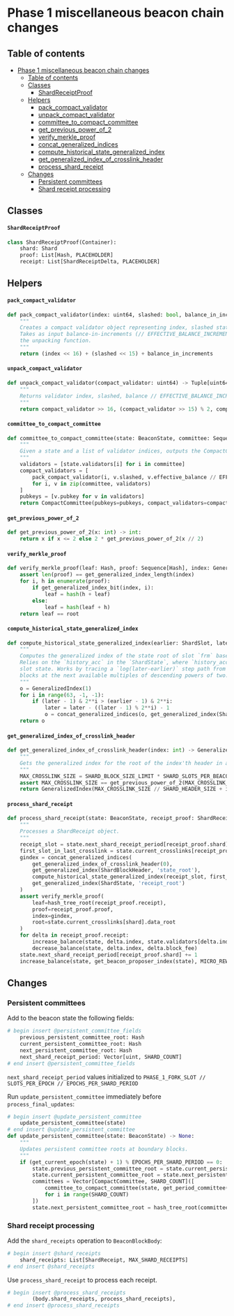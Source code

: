 # Phase 1 miscellaneous beacon chain changes

## Table of contents

<!-- TOC -->

- [Phase 1 miscellaneous beacon chain changes](#phase-1-miscellaneous-beacon-chain-changes)
    - [Table of contents](#table-of-contents)
    - [Classes](#classes)
        - [ShardReceiptProof](#shardreceiptproof)
    - [Helpers](#helpers)
        - [pack_compact_validator](#pack_compact_validator)
        - [unpack_compact_validator](#unpack_compact_validator)
        - [committee_to_compact_committee](#committee_to_compact_committee)
        - [get_previous_power_of_2](#get_previous_power_of_2)
        - [verify_merkle_proof](#verify_merkle_proof)
        - [concat_generalized_indices](#concat_generalized_indices)
        - [compute_historical_state_generalized_index](#compute_historical_state_generalized_index)
        - [get_generalized_index_of_crosslink_header](#get_generalized_index_of_crosslink_header)
        - [process_shard_receipt](#process_shard_receipt)
    - [Changes](#changes)
        - [Persistent committees](#persistent-committees)
        - [Shard receipt processing](#shard-receipt-processing)

<!-- /TOC -->

## Classes

#### `ShardReceiptProof`

```python
class ShardReceiptProof(Container):
    shard: Shard
    proof: List[Hash, PLACEHOLDER]
    receipt: List[ShardReceiptDelta, PLACEHOLDER]
```

## Helpers

#### `pack_compact_validator`

```python
def pack_compact_validator(index: uint64, slashed: bool, balance_in_increments: uint64) -> uint64:
    """
    Creates a compact validator object representing index, slashed status, and compressed balance.
    Takes as input balance-in-increments (// EFFECTIVE_BALANCE_INCREMENT) to preserve symmetry with
    the unpacking function.
    """
    return (index << 16) + (slashed << 15) + balance_in_increments
```

#### `unpack_compact_validator`

```python
def unpack_compact_validator(compact_validator: uint64) -> Tuple[uint64, bool, uint64]:
    """
    Returns validator index, slashed, balance // EFFECTIVE_BALANCE_INCREMENT
    """
    return compact_validator >> 16, (compact_validator >> 15) % 2, compact_validator & (2**15 - 1)
```

#### `committee_to_compact_committee`

```python
def committee_to_compact_committee(state: BeaconState, committee: Sequence[ValidatorIndex]) -> CompactCommittee:
    """
    Given a state and a list of validator indices, outputs the CompactCommittee representing them.
    """
    validators = [state.validators[i] for i in committee]
    compact_validators = [
        pack_compact_validator(i, v.slashed, v.effective_balance // EFFECTIVE_BALANCE_INCREMENT)
        for i, v in zip(committee, validators)
    ]
    pubkeys = [v.pubkey for v in validators]
    return CompactCommittee(pubkeys=pubkeys, compact_validators=compact_validators)
```

#### `get_previous_power_of_2`

```python
def get_previous_power_of_2(x: int) -> int:
    return x if x <= 2 else 2 * get_previous_power_of_2(x // 2)
```

#### `verify_merkle_proof`

```python
def verify_merkle_proof(leaf: Hash, proof: Sequence[Hash], index: GeneralizedIndex, root: Hash) -> bool:
    assert len(proof) == get_generalized_index_length(index)
    for i, h in enumerate(proof):
        if get_generalized_index_bit(index, i):
            leaf = hash(h + leaf)
        else:
            leaf = hash(leaf + h)
    return leaf == root
```

#### `compute_historical_state_generalized_index`

```python
def compute_historical_state_generalized_index(earlier: ShardSlot, later: ShardSlot) -> GeneralizedIndex:
    """
    Computes the generalized index of the state root of slot `frm` based on the state root of slot `to`.
    Relies on the `history_acc` in the `ShardState`, where `history_acc[i]` maintains the most recent 2**i'th
    slot state. Works by tracing a `log(later-earlier)` step path from `later` to `earlier` through intermediate
    blocks at the next available multiples of descending powers of two.
    """
    o = GeneralizedIndex(1)
    for i in range(63, -1, -1):
        if (later - 1) & 2**i > (earlier - 1) & 2**i:
            later = later - ((later - 1) % 2**i) - 1
            o = concat_generalized_indices(o, get_generalized_index(ShardState, 'history_acc', i))
    return o
```

#### `get_generalized_index_of_crosslink_header`

```python
def get_generalized_index_of_crosslink_header(index: int) -> GeneralizedIndex:
    """
    Gets the generalized index for the root of the index'th header in a crosslink.
    """
    MAX_CROSSLINK_SIZE = SHARD_BLOCK_SIZE_LIMIT * SHARD_SLOTS_PER_BEACON_SLOT * SLOTS_PER_EPOCH * MAX_EPOCHS_PER_CROSSLINK
    assert MAX_CROSSLINK_SIZE == get_previous_power_of_2(MAX_CROSSLINK_SIZE)
    return GeneralizedIndex(MAX_CROSSLINK_SIZE // SHARD_HEADER_SIZE + index)
```

#### `process_shard_receipt`

```python
def process_shard_receipt(state: BeaconState, receipt_proof: ShardReceiptProof):
    """
    Processes a ShardReceipt object.
    """
    receipt_slot = state.next_shard_receipt_period[receipt_proof.shard] * SLOTS_PER_EPOCH * EPOCHS_PER_SHARD_PERIOD
    first_slot_in_last_crosslink = state.current_crosslinks[receipt_proof.shard].start_epoch * SLOTS_PER_EPOCH
    gindex = concat_generalized_indices(
        get_generalized_index_of_crosslink_header(0),
        get_generalized_index(ShardBlockHeader, 'state_root'),
        compute_historical_state_generalized_index(receipt_slot, first_slot_in_last_crosslink),
        get_generalized_index(ShardState, 'receipt_root')
    )
    assert verify_merkle_proof(
        leaf=hash_tree_root(receipt_proof.receipt),
        proof=receipt_proof.proof,
        index=gindex,
        root=state.current_crosslinks[shard].data_root
    )
    for delta in receipt_proof.receipt:
        increase_balance(state, delta.index, state.validators[delta.index].effective_balance * delta.reward_coefficient // REWARD_COEFFICIENT_BASE)
        decrease_balance(state, delta.index, delta.block_fee)
    state.next_shard_receipt_period[receipt_proof.shard] += 1
    increase_balance(state, get_beacon_proposer_index(state), MICRO_REWARD)
```

## Changes

### Persistent committees

Add to the beacon state the following fields:

```python
# begin insert @persistent_committee_fields
    previous_persistent_committee_root: Hash
    current_persistent_committee_root: Hash
    next_persistent_committee_root: Hash
    next_shard_receipt_period: Vector[uint, SHARD_COUNT]
# end insert @persistent_committee_fields
```
`next_shard_receipt_period` values initialized to `PHASE_1_FORK_SLOT // SLOTS_PER_EPOCH // EPOCHS_PER_SHARD_PERIOD`

Run `update_persistent_committee` immediately before `process_final_updates`:

```python
# begin insert @update_persistent_committee
    update_persistent_committee(state)
# end insert @update_persistent_committee
def update_persistent_committee(state: BeaconState) -> None:
    """
    Updates persistent committee roots at boundary blocks.
    """
    if (get_current_epoch(state) + 1) % EPOCHS_PER_SHARD_PERIOD == 0:
        state.previous_persistent_committee_root = state.current_persistent_committee_root
        state.current_persistent_committee_root = state.next_persistent_committee_root
        committees = Vector[CompactCommittee, SHARD_COUNT]([
            committee_to_compact_committee(state, get_period_committee(state, get_current_epoch(state) + 1, i))
            for i in range(SHARD_COUNT)
        ])
        state.next_persistent_committee_root = hash_tree_root(committees)
```

### Shard receipt processing

Add the `shard_receipts` operation to `BeaconBlockBody`:

```python
# begin insert @shard_receipts
    shard_receipts: List[ShardReceipt, MAX_SHARD_RECEIPTS]
# end insert @shard_receipts
```

Use `process_shard_receipt` to process each receipt.

```python
# begin insert @process_shard_receipts
        (body.shard_receipts, process_shard_receipts),
# end insert @process_shard_receipts
```
